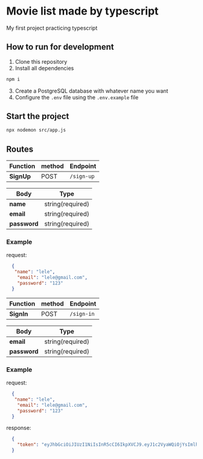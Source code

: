 # Movie list made by typescript

My first project practicing typescript


## How to run for development

1. Clone this repository
2. Install all dependencies

```bash
npm i
```

3. Create a PostgreSQL database with whatever name you want
4. Configure the `.env` file using the `.env.example` file 

## Start the project

```bash
npx nodemon src/app.js
```
## Routes

| Function        | method | Endpoint       |
| --------------| ------ | -------------- |
| **SignUp**     | POST   | `/sign-up`       |

| Body               | Type                                 |
| --------------------| ------------------------------------ |
| **name**           | string(required)                     |
| **email**           | string(required)                     |
| **password**        | string(required)                     |


### Example

request:

```json
  {
   "name": "lele",
	"email": "lele@gmail.com", 
	"password": "123"
  }
```

| Function        | method | Endpoint       |
| --------------| ------ | -------------- |
| **SignIn**     | POST   | `/sign-in`       |

| Body               | Type                                 |
| --------------------| ------------------------------------ |
| **email**           | string(required)                     |
| **password**        | string(required)                     |


### Example

request:

```json
  {
   "name": "lele",
	"email": "lele@gmail.com", 
	"password": "123"
  }
```

response:


```json
  {
   	"token": "eyJhbGciOiJIUzI1NiIsInR5cCI6IkpXVCJ9.eyJ1c2VyaWQiOjYsImlhdCI6MTY2ODEyNzYwOX0.WP4gIfMfsCNAOSvyAQFI2QPfIO52VBN5UNMOjECvx2p"
  }
```
